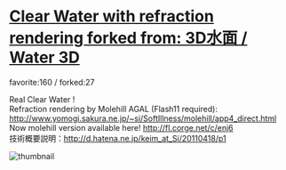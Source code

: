 # [Clear Water with refraction rendering forked from: 3D水面 / Water 3D](http://fl.corge.net/c/9R8a)

favorite:160 / forked:27

Real Clear Water !  
Refraction rendering by Molehill AGAL (Flash11 required): http://www.yomogi.sakura.ne.jp/~si/SoftIllness/molehill/app4_direct.html  
Now molehill version available here! http://fl.corge.net/c/enj6  
技術概要説明：http://d.hatena.ne.jp/keim_at_Si/20110418/p1

![thumbnail](./thumbnail.jpg)
